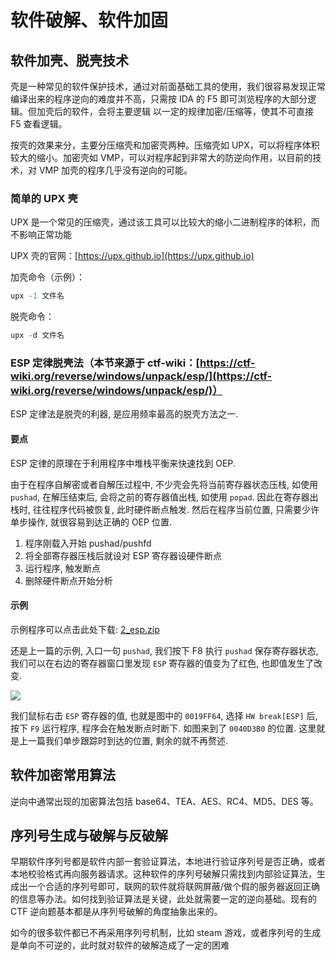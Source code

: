 # 软件破解、软件加固

## 软件加壳、脱壳技术

壳是一种常见的软件保护技术，通过对前面基础工具的使用，我们很容易发现正常编译出来的程序逆向的难度并不高，只需按 IDA 的 F5 即可浏览程序的大部分逻辑。但加壳后的软件，会将主要逻辑 以一定的规律加密/压缩等，使其不可直接 F5 查看逻辑。

按壳的效果来分，主要分压缩壳和加密壳两种。压缩壳如 UPX，可以将程序体积较大的缩小。加密壳如 VMP，可以对程序起到非常大的防逆向作用，以目前的技术，对 VMP 加壳的程序几乎没有逆向的可能。

### 简单的 UPX 壳

UPX 是一个常见的压缩壳，通过该工具可以比较大的缩小二进制程序的体积，而不影响正常功能

UPX 壳的官网：[https://upx.github.io](https://upx.github.io)

加壳命令（示例）：

```c
upx -1 文件名
```

脱壳命令：

```c
upx -d 文件名
```

### ESP 定律脱壳法（本节来源于 ctf-wiki：[https://ctf-wiki.org/reverse/windows/unpack/esp/](https://ctf-wiki.org/reverse/windows/unpack/esp/)）

ESP 定律法是脱壳的利器, 是应用频率最高的脱壳方法之一.

#### 要点

ESP 定律的原理在于利用程序中堆栈平衡来快速找到 OEP.

由于在程序自解密或者自解压过程中, 不少壳会先将当前寄存器状态压栈, 如使用 `pushad`, 在解压结束后, 会将之前的寄存器值出栈, 如使用 `popad`. 因此在寄存器出栈时, 往往程序代码被恢复, 此时硬件断点触发. 然后在程序当前位置, 只需要少许单步操作, 就很容易到达正确的 OEP 位置.

1. 程序刚载入开始 pushad/pushfd
2. 将全部寄存器压栈后就设对 ESP 寄存器设硬件断点
3. 运行程序, 触发断点
4. 删除硬件断点开始分析

#### 示例

示例程序可以点击此处下载: [2_esp.zip](https://github.com/ctf-wiki/ctf-challenges/blob/master/reverse/unpack/example/2_esp.zip)

还是上一篇的示例, 入口一句 `pushad`, 我们按下 F8 执行 `pushad` 保存寄存器状态, 我们可以在右边的寄存器窗口里发现 `ESP` 寄存器的值变为了红色, 也即值发生了改变.

![](https://pic-hdu-cs-wiki-1307923872.cos.ap-shanghai.myqcloud.com/boxcnJdWqlHmhlvB471dIGT4GEh.png)

我们鼠标右击 `ESP` 寄存器的值, 也就是图中的 `0019FF64`, 选择 `HW break[ESP]` 后, 按下 `F9` 运行程序, 程序会在触发断点时断下. 如图来到了 `0040D3B0` 的位置. 这里就是上一篇我们单步跟踪时到达的位置, 剩余的就不再赘述.

## 软件加密常用算法

逆向中通常出现的加密算法包括 base64、TEA、AES、RC4、MD5、DES 等。

## 序列号生成与破解与反破解

早期软件序列号都是软件内部一套验证算法，本地进行验证序列号是否正确，或者本地校验格式再向服务器请求。这种软件的序列号破解只需找到内部验证算法，生成出一个合适的序列号即可，联网的软件就将联网屏蔽/做个假的服务器返回正确的信息等办法。如何找到验证算法是关键，此处就需要一定的逆向基础。现有的 CTF 逆向题基本都是从序列号破解的角度抽象出来的。

如今的很多软件都已不再采用序列号机制，比如 steam 游戏，或者序列号的生成是单向不可逆的，此时就对软件的破解造成了一定的困难
